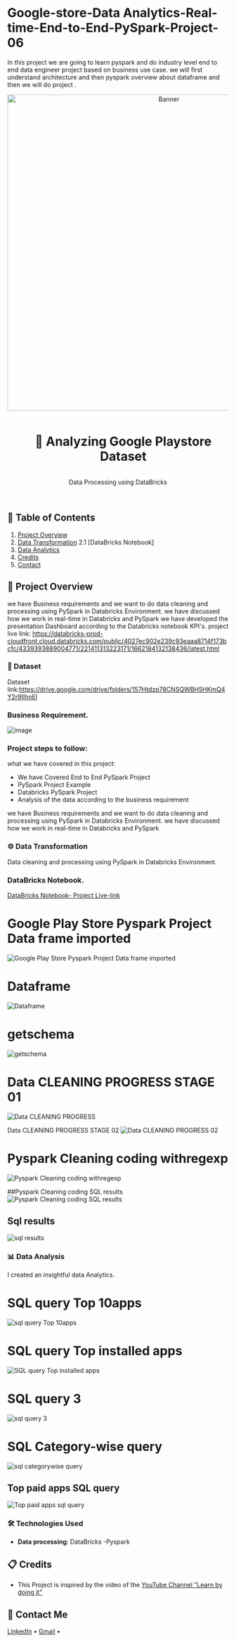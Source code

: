 # Google-store-Data Analytics-Real-time-End-to-End-PySpark-Project-06
In this project we are going to learn pyspark and do industry level end to end  data engineer project based on business use case. we will first understand architecture and then pyspark overview about dataframe and then we will do project .
<div align="center">
  <a href="#">
    <img src="https://github.com/zBalachandar/Google-store-Real-time-End-to-End-PySpark-Project-06/blob/8c1a16c078aff75876dd57563643417e943fe1da/Assets/Banner.png" alt="Banner" width="720">
  </a>

  <div id="user-content-toc">
    <ul>
      <summary><h1 style="display: inline-block;">🔧 Analyzing Google Playstore Dataset </h1></summary>
    </ul>
  </div>
  
  <p>Data Processing using DataBricks</p>
</div>
<br>

## 📝 Table of Contents
1. [Project Overview](#introduction)
2. [Data Transformation](#data-transformation)
   2.1 [DataBricks Notebook]
3. [Data Analytics](#data-reporting)
4. [Credits](#credits)
5. [Contact](#contact)

<a name="introduction"></a>
## 🔬 Project Overview

we have Business requirements and we want to do data cleaning and processing using PySpark in Databricks Environment.
we have discussed how we work in real-time in Databricks and PySpark 
we have developed the presentation Dashboard according to the Databricks notebook KPI's. 
project live link: https://databricks-prod-cloudfront.cloud.databricks.com/public/4027ec902e239c93eaaa8714f173bcfc/4339393889004771/221411313223171/1662184132138436/latest.html


### 💾 Dataset
Dataset link:https://drive.google.com/drive/folders/157Htdzp78CNSQWBH5HKmQ4Y2r9IIhnEl

### Business Requirement.
![image](https://github.com/zBalachandar/Google-store-Real-time-End-to-End-PySpark-Project-06/blob/6c94adb32e09566be3fadb92408f28ff054ccb71/Assets/Business%20Req.jpg)

### Project steps to follow: 
what we have covered in this project:

- We have Covered End to End PySpark Project 
- PySpark Project Example
- Databricks PySpark Project
- Analysis of the data according to the business requirement

we have Business requirements and we want to do data cleaning and processing using PySpark in Databricks Environment.
we have discussed how we work in real-time in Databricks and PySpark 


<a name="data-transformation"></a>
### ⚙️ Data Transformation
 Data cleaning and processing using PySpark in Databricks Environment.
### DataBricks Notebook.
[DataBricks Notebook- Project Live-link](https://databricks-prod-cloudfront.cloud.databricks.com/public/4027ec902e239c93eaaa8714f173bcfc/4339393889004771/221411313223171/1662184132138436/latest.html)
# Google Play Store Pyspark Project Data frame imported
![Google Play Store Pyspark Project Data frame imported](https://github.com/zBalachandar/Google-store-Real-time-End-to-End-PySpark-Project-06/blob/6c94adb32e09566be3fadb92408f28ff054ccb71/Assets/Google%20playstore%20Pyspark%20Project%20DE0.png)

# Dataframe
![Dataframe](https://github.com/zBalachandar/Google-store-Real-time-End-to-End-PySpark-Project-06/blob/6c94adb32e09566be3fadb92408f28ff054ccb71/Assets/Dataframe01.png)

# getschema
![getschema](https://github.com/zBalachandar/Google-store-Real-time-End-to-End-PySpark-Project-06/blob/6c94adb32e09566be3fadb92408f28ff054ccb71/Assets/get%20Schema%20De.png)

# Data CLEANING PROGRESS STAGE 01
![Data CLEANING PROGRESS](https://github.com/zBalachandar/Google-store-Real-time-End-to-End-PySpark-Project-06/blob/6c94adb32e09566be3fadb92408f28ff054ccb71/Assets/Data%20CLEANING%20PROGRESS.png)

Data CLEANING PROGRESS STAGE 02
![Data CLEANING PROGRESS 02](https://github.com/zBalachandar/Google-store-Real-time-End-to-End-PySpark-Project-06/blob/6c94adb32e09566be3fadb92408f28ff054ccb71/Assets/Data%20CLEANING%20PROGRESS%2002.png)

# Pyspark Cleaning coding withregexp
![Pyspark Cleaning coding withregexp](https://github.com/zBalachandar/Google-store-Real-time-End-to-End-PySpark-Project-06/blob/6c94adb32e09566be3fadb92408f28ff054ccb71/Assets/Pyspark%20Cleaning%20coding%20withregexp.png)

##Pyspark Cleaning coding SQL results
![Pyspark Cleaning coding SQL results](https://github.com/zBalachandar/Google-store-Real-time-End-to-End-PySpark-Project-06/blob/6c94adb32e09566be3fadb92408f28ff054ccb71/Assets/Pyspark%20Cleaning%20coding%20sql%20results.png)

## Sql results
![sql results](https://github.com/zBalachandar/Google-store-Real-time-End-to-End-PySpark-Project-06/blob/6c94adb32e09566be3fadb92408f28ff054ccb71/Assets/sql%20results.png)

<a name="data-reporting"></a>
### 📊 Data Analysis
I created an insightful data Analytics.

# SQL query Top 10apps
![sql query Top 10apps](https://github.com/zBalachandar/Google-store-Real-time-End-to-End-PySpark-Project-06/blob/6c94adb32e09566be3fadb92408f28ff054ccb71/Assets/sql%20query%20Top%2010apps.png)

# SQL query Top installed apps
![SQL query Top installed apps](https://github.com/zBalachandar/Google-store-Real-time-End-to-End-PySpark-Project-06/blob/6c94adb32e09566be3fadb92408f28ff054ccb71/Assets/sql%20query%20Top%20installed%20apps.png)

# SQL query 3 
![sql query 3 ](https://github.com/zBalachandar/Google-store-Real-time-End-to-End-PySpark-Project-06/blob/6c94adb32e09566be3fadb92408f28ff054ccb71/Assets/sql%20query%203%20.png)

# SQL Category-wise query
![sql categorywise query](https://github.com/zBalachandar/Google-store-Real-time-End-to-End-PySpark-Project-06/blob/6c94adb32e09566be3fadb92408f28ff054ccb71/Assets/sql%20categorywise%20query.png)

## Top paid apps SQL query
![Top paid apps sql query](https://github.com/zBalachandar/Google-store-Real-time-End-to-End-PySpark-Project-06/blob/6c94adb32e09566be3fadb92408f28ff054ccb71/Assets/Top%20paid%20apps%20sql%20query.png)


### 🛠️ Technologies Used

- **Data processing**: DataBricks -Pyspark

<a name="credits"></a>
## 📋 Credits

- This Project is inspired by the video of the [YouTube Channel "Learn by doing it"](https://www.youtube.com/watch?v=pMqnvXgPKlI&list=PLOlK8ytA0MghGmAAT8W2u7VYmICdzeU5t&index=1&t=96s)  

<a name="contact"></a>
## 📨 Contact Me

[LinkedIn](https://www.linkedin.com/in/balachandars2022/) •
[Gmail](balachandar2014elu@gmail.com)  •
